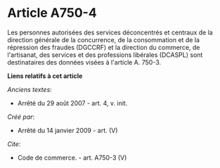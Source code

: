 # Article A750-4

Les personnes autorisées des services déconcentrés et centraux de la direction générale de la concurrence, de la consommation
et de la répression des fraudes (DGCCRF) et la direction du commerce, de l'artisanat, des services et des professions
libérales (DCASPL) sont destinataires des données visées à l'article A. 750-3.

**Liens relatifs à cet article**

_Anciens textes_:

  - Arrêté du 29 août 2007 - art. 4, v. init.

_Créé par_:

  - Arrêté du 14 janvier 2009 - art. (V)

_Cite_:

  - Code de commerce. - art. A750-3 (V)
